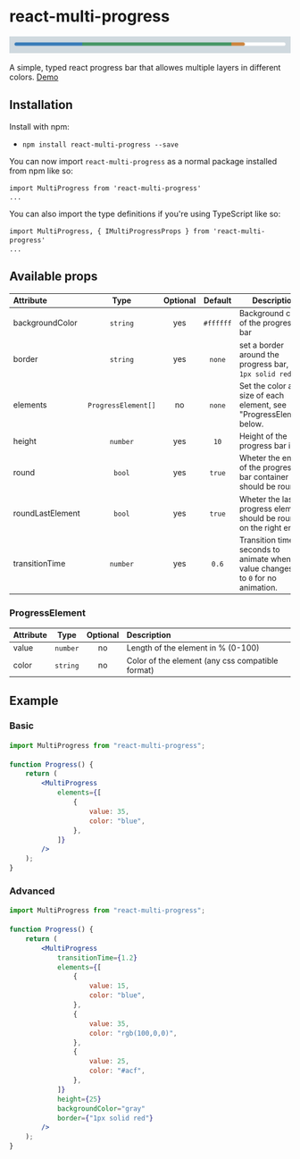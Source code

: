# react-multi-progress

![alt text](docs/progressbar.png)

A simple, typed react progress bar that allowes multiple layers in different colors. [Demo](http://progress.bitter.li)

## Installation

Install with npm:

- `npm install react-multi-progress --save`

You can now import `react-multi-progress` as a normal package installed from npm like so:

```
import MultiProgress from 'react-multi-progress'
...
```

You can also import the type definitions if you're using TypeScript like so:

```
import MultiProgress, { IMultiProgressProps } from 'react-multi-progress'
...
```

## Available props

| Attribute        |        Type         | Optional |  Default  | Description                                                                                |
| :--------------- | :-----------------: | :------: | :-------: | ------------------------------------------------------------------------------------------ |
| backgroundColor  |      `string`       |   yes    | `#ffffff` | Background color of the progress bar                                                       |
| border           |      `string`       |   yes    |  `none`   | set a border around the progress bar, e.g. `1px solid red`                                 |
| elements         | `ProgressElement[]` |    no    |  `none`   | Set the color and size of each element, see "ProgressElement" below.                       |
| height           |      `number`       |   yes    |   `10`    | Height of the progress bar in `px`                                                         |
| round            |       `bool`        |   yes    |  `true`   | Wheter the ends of the progress bar container should be rounded                            |
| roundLastElement |       `bool`        |   yes    |  `true`   | Wheter the last progress element should be rounded on the right end                        |
| transitionTime   |      `number`       |   yes    |   `0.6`   | Transition time in seconds to animate when the value changes. Set to `0` for no animation. |

### ProgressElement

| Attribute |   Type   | Optional | Description                                      |
| :-------- | :------: | :------: | :----------------------------------------------- |
| value     | `number` |    no    | Length of the element in % (0-100)               |
| color     | `string` |    no    | Color of the element (any css compatible format) |

## Example

### Basic

```jsx
import MultiProgress from "react-multi-progress";

function Progress() {
	return (
		<MultiProgress
			elements={[
				{
					value: 35,
					color: "blue",
				},
			]}
		/>
	);
}
```

### Advanced

```jsx
import MultiProgress from "react-multi-progress";

function Progress() {
	return (
		<MultiProgress
			transitionTime={1.2}
			elements={[
				{
					value: 15,
					color: "blue",
				},
				{
					value: 35,
					color: "rgb(100,0,0)",
				},
				{
					value: 25,
					color: "#acf",
				},
			]}
			height={25}
			backgroundColor="gray"
			border={"1px solid red"}
		/>
	);
}
```
